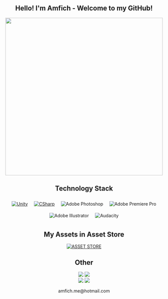 <div align="center">
    <h2>Hello! I'm Amfich - Welcome to my GitHub!</h2>
  <img src="https://github.com/Anmol-Baranwal/Cool-GIFs-For-GitHub/assets/74038190/de30015f-dc5f-4ecf-a49b-ccd2b89776e4" width="500">
</div>

<div align="center">
  <h2>Technology Stack</h2>
  <div style="display: flex; flex-wrap: wrap; justify-content: center;">
    <div style="margin: 10px;">
      <a href="https://battle-stallion-fa2.notion.site/Unity-Skills-1229ddb735394a76a6be1ea18d54da23">
        <img src="https://img.shields.io/badge/-Unity-090909?style=for-the-badge&logo=unity" alt="Unity">
      </a>
    </div>
    <div style="margin: 10px;">
      <a href="https://battle-stallion-fa2.notion.site/Amfich-CV-8a669dfb05084567b423ed32b59a854a?pvs=74">
        <img src="https://img.shields.io/badge/-CSharp-090909?style=for-the-badge&logo=csharp&logoColor=37E1FF" alt="CSharp">
      </a>
    </div>
    <div style="margin: 10px;">
      <img src="https://img.shields.io/badge/-Adobe_Photoshop-090909?style=for-the-badge&logo=adobephotoshop" alt="Adobe Photoshop">
    </div>
    <div style="margin: 10px;">
      <img src="https://img.shields.io/badge/-Adobe_Premiere_Pro-090909?style=for-the-badge&logo=adobepremierepro" alt="Adobe Premiere Pro">
    </div>
    <div style="margin: 10px;">
      <img src="https://img.shields.io/badge/-Adobe_Illustrator-090909?style=for-the-badge&logo=adobeillustrator" alt="Adobe Illustrator">
    </div>
    <div style="margin: 10px;">
      <img src="https://img.shields.io/badge/-Audacity-090909?style=for-the-badge&logo=audacity" alt="Audacity">
    </div>
  </div>
</div>



<div align="center">
  <h2>My Assets in Asset Store</h2>
    <a href="https://assetstore.unity.com/publishers/59076">
        <img src="https://img.shields.io/badge/-Assets-090909?style=for-the-badge" alt="ASSET STORE">
    </a>
</div>


<div align="center">
  <h2>Other</h2>
    <a href="https://battle-stallion-fa2.notion.site/Amfich-CV-9eba0a7299014dc697555a7844ec954c" style="text-decoration: none; color: inherit;">
        <img src="https://img.shields.io/badge/-CV_AMFICH-090909?style=for-the-badge&logo=GoogleMessages">
    </a>
    <a href="https://www.youtube.com/@amfich_assets/" style="text-decoration: none; color: inherit;">
        <img src="https://img.shields.io/badge/-YouTube-090909?style=for-the-badge&logo=youtube&logoColor=FF0000">
    </a>
    <div>
        <a href="https://www.instagram.com/amfich.assets/" style="text-decoration: none; color: inherit;">
            <img src="https://img.shields.io/badge/-Instagram-090909?style=for-the-badge&logo=instagram&logoColor=CC397B">
        </a>
        <a href="https://www.linkedin.com/in/kostiantyn-kuchmenko/" style="text-decoration: none; color: inherit;">
            <img src="https://img.shields.io/badge/-linkedin-090909?style=for-the-badge&logo=linkedin&logoColor=0B2C3D">
        </a>
    </div>
</div>

<p></p>

<div align="center">
    amfich.me@hotmail.com
</div>
